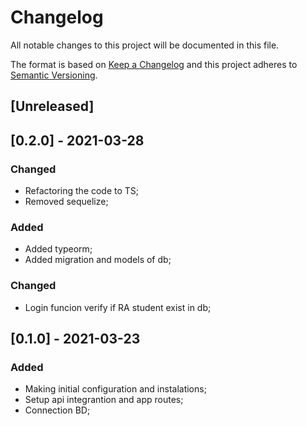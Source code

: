 # Changelog

All notable changes to this project will be documented in this file.

The format is based on [Keep a Changelog](http://keepachangelog.com/en/1.0.0/)
and this project adheres to [Semantic Versioning](http://semver.org/spec/v2.0.0.html).

## [Unreleased]

## [0.2.0] - 2021-03-28

### Changed 

- Refactoring the code to TS;
- Removed sequelize;

### Added 

- Added typeorm;
- Added migration and models of db;

### Changed 

- Login funcion verify if RA student exist in db;

## [0.1.0] - 2021-03-23

### Added

- Making initial configuration and instalations;
- Setup api integrantion and app routes;
- Connection BD;
